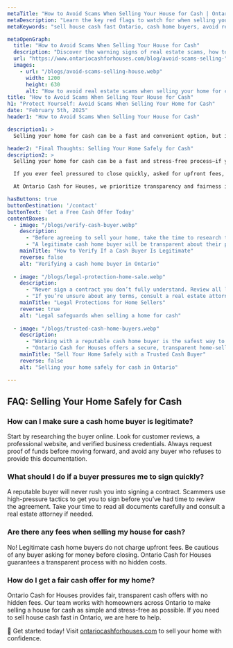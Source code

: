 ```yaml
---
metaTitle: "How to Avoid Scams When Selling Your House for Cash | Ontario Cash for Houses"
metaDescription: "Learn the key red flags to watch for when selling your house for cash, how to verify a cash home buyer's legitimacy, and legal protections to keep your sale safe."
metaKeywords: "sell house cash fast Ontario, cash home buyers, avoid real estate scams, safe home selling Ontario, Ontario Cash for Houses"

metaOpenGraph:
  title: "How to Avoid Scams When Selling Your House for Cash"
  description: "Discover the warning signs of real estate scams, how to verify cash home buyers, and the legal protections that ensure a safe and smooth home sale."
  url: "https://www.ontariocashforhouses.com/blog/avoid-scams-selling-"
  images:
    - url: "/blogs/avoid-scams-selling-house.webp"
      width: 1200
      height: 630
      alt: "How to avoid real estate scams when selling your home for cash"
title: "How to Avoid Scams When Selling Your House for Cash"
h1: "Protect Yourself: Avoid Scams When Selling Your Home for Cash"
date: "February 5th, 2025"
header1: "How to Avoid Scams When Selling Your House for Cash"

description1: >
  Selling your home for cash can be a fast and convenient option, but it's important to be aware of scams. Unfortunately, some fraudulent buyers take advantage of homeowners in distress, making it essential to verify a cash home buyer before proceeding. In this guide, we’ll cover red flags to watch for, how to verify a buyer’s legitimacy, and the legal protections you need to ensure a safe transaction. If you're looking to sell house cash fast in Ontario, knowing how to avoid scams is crucial.

header2: "Final Thoughts: Selling Your Home Safely for Cash"
description2: >
  Selling your home for cash can be a fast and stress-free process—if you work with the right buyer. Unfortunately, not all cash home buyers operate with honesty and transparency, making it essential to stay vigilant. 

  If you ever feel pressured to close quickly, asked for upfront fees, or encounter unrealistic offers, take a step back. A trustworthy cash home buyer will always provide proof of funds, maintain a clear online presence, and offer fair, no-obligation deals. 

  At Ontario Cash for Houses, we prioritize transparency and fairness in every transaction. If you need to sell house cash fast in Ontario, we make the process simple, secure, and hassle-free. Contact us today for a fair, no-obligation offer and experience a safe and professional cash home sale.

hasButtons: true
buttonDestination: '/contact'
buttonText: 'Get a Free Cash Offer Today'
contentBoxes:
  - image: "/blogs/verify-cash-buyer.webp"
    description: 
      - "Before agreeing to sell your home, take the time to research the buyer. Look for online reviews, check their business registration, and ask for references from past sellers who have successfully worked with them."
      - "A legitimate cash home buyer will be transparent about their process, provide a clear purchase agreement, and show proof of funds before making an offer. If a buyer refuses to provide these details, it's best to walk away."
    mainTitle: "How to Verify If a Cash Buyer Is Legitimate"
    reverse: false
    alt: "Verifying a cash home buyer in Ontario"
    
  - image: "/blogs/legal-protection-home-sale.webp"
    description: 
      - "Never sign a contract you don’t fully understand. Review all legal documents carefully, ensuring they include a clear price, closing date, and no hidden conditions."
      - "If you’re unsure about any terms, consult a real estate attorney. They can help you avoid contracts designed to exploit sellers and ensure that the transaction is legally sound."
    mainTitle: "Legal Protections for Home Sellers"
    reverse: true
    alt: "Legal safeguards when selling a home for cash"
    
  - image: "/blogs/trusted-cash-home-buyers.webp"
    description: 
      - "Working with a reputable cash home buyer is the safest way to sell your house quickly and stress-free. A trusted company will provide fair offers, explain every step of the process, and never surprise you with hidden fees."
      - "Ontario Cash for Houses offers a secure, transparent home-selling experience with no surprises. If you're looking to sell house cash fast in Ontario, we make the process simple and straightforward."
    mainTitle: "Sell Your Home Safely with a Trusted Cash Buyer"
    reverse: false
    alt: "Selling your home safely for cash in Ontario"

---
```


## FAQ: Selling Your Home Safely for Cash

### **How can I make sure a cash home buyer is legitimate**?
Start by researching the buyer online. Look for customer reviews, a professional website, and verified business credentials. Always request proof of funds before moving forward, and avoid any buyer who refuses to provide this documentation.

### **What should I do if a buyer pressures me to sign quickly**?
A reputable buyer will never rush you into signing a contract. Scammers use high-pressure tactics to get you to sign before you’ve had time to review the agreement. Take your time to read all documents carefully and consult a real estate attorney if needed.

### **Are there any fees when selling my house for cash?**
No! Legitimate cash home buyers do not charge upfront fees. Be cautious of any buyer asking for money before closing. Ontario Cash for Houses guarantees a transparent process with no hidden costs.

### **How do I get a fair cash offer for my home?**
Ontario Cash for Houses provides fair, transparent cash offers with no hidden fees. Our team works with homeowners across Ontario to make selling a house for cash as simple and stress-free as possible. If you need to sell house cash fast in Ontario, we are here to help.

🚀 Get started today! Visit [ontariocashforhouses.com](https://www.ontariocashforhouses.com) to sell your home with confidence.
